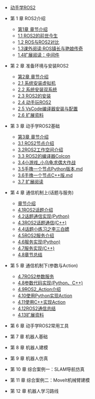 - [动手学ROS2](README.md)


- 第 1 章 ROS2介绍
  - [第1章 章节介绍](chapt1/章节介绍.md)
  - [1.1 ROS2的前世今生](chapt1/1.1ROS2的前世今生.md) 
  - [1.2 ROS与ROS2对比](chapt1/1.2ROS与ROS2对比.md) 
  - [1.3课外阅读:ROS镇长与艳娘传奇](chapt1/1.3课外阅读_ROS镇长与艳娘传奇.md)  
  - [1.4扩展阅读：中间件](chapt1/1.4扩展阅读_中间件.md) 

- 第 2 章 准备环境与安装ROS2 
  - [第2章 章节介绍](chapt2/章节介绍.md) 
  - [2.1 系统安装虚拟机](chapt2/2.1系统安装_虚拟机版本.md)  
  - [2.2 系统安装双系统](chapt2/2.2系统安装_双系统.md) 
  - [2.3 ROS2的安装](chapt2/2.3ROS2的安装.md) 
  - [2.4 动手玩ROS2](chapt2/2.4动手玩ROS2.md)  
  - [2.5 VsCode编译器安装与配置](chapt2/2.5VsCode编译器安装与配置.md) 
  - [2.6 扩展资料](chapt2/2.6扩展资料.md) 

- 第 3 章 动手学ROS2基础
  - [第3章 章节介绍](chapt3/章节介绍.md) 
  - [3.1 ROS2节点介绍](chapt3/3.1ROS2节点介绍.md)
  - [3.2ROS2工作空间介绍](chapt3/3.2ROS2工作空间介绍.md)
  - [3.3 ROS2的编译器Colcon](chapt3/3.3ROS2的编译器Colcon.md)
  - [3.4小游戏_小乌龟求偶大作战](chapt3/3.4小游戏_小乌龟求偶大作战.md) 
  - [3.5手撸一个节点Python版本.md](chapt3/3.5手撸一个节点Python版本.md) 
  - [3.6手撸一个节点C++版.md](chapt3/3.6手撸一个节点C++版.md) 
  - [3.7 扩展阅读](chapt3/3.7扩展阅读.md) 
  
- 第 4 章 通信机制上(话题与服务)
  - [章节介绍](chapt4/章节介绍.md) 
  - [4.1ROS2话题介绍](chapt4/4.1ROS2话题介绍.md) 
  - [4.2话题通信实现(Python)](chapt4/4.2话题通信实现(Python).md) 
  - [4.3ROS2话题通信(C++)](chapt4/4.3ROS2话题通信(C++).md) 
  - [4.4话题小练习之李三白嫖](chapt4/4.4话题小练习-李三白嫖.md) 
  - [4.5ROS2服务介绍](chapt4/4.5ROS2服务介绍.md) 
  - [4.6服务实现(Python)](chapt4/4.5服务实现(Python).md) 
  - [4.7服务实现(C++)](chapt4/4.6服务实现(C++).md) 
  - [4.8章节总结](chapt4/4.7总结.md) 
  
- 第 5 章 通信机制下(参数与Action)
  - [4.7ROS2参数服务](chapt4/4.7ROS2参数服务.md) 
  - [4.8参数代码实现(Python、C++)](chapt4\4.8参数代码实现(Python、C++).md) 
  - [4.9ROS2_Action介绍](chapt4\4.9ROS2_Action介绍.md) 
  - [4.10使用Python实现Action](chapt4\4.10使用Python实现Action.md) 
  - [4.11使用C++实现Action](chapt4\4.11使用C++实现Action.md) 
  - [4.12ROS2通信总结](chapt4\4.12ROS2通信总结.md) 
  - [4.13扩展资料](chapt4\4.13扩展资料.md) 
  
- 第 6 章 动手学ROS2常用工具

- 第 7 章 机器人基础

- 第 8 章 机器人建模

- 第 9 章 机器人仿真

- 第 10 章 综合案例一：SLAM导航仿真

- 第 11 章 综合案例二：MoveIt机械臂建模

- 第 12 章 机器人学习路线


